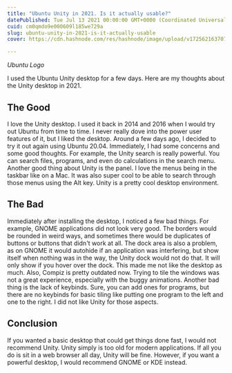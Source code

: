 ```yaml
---
title: "Ubuntu Unity in 2021. Is it actually usable?"
datePublished: Tue Jul 13 2021 00:00:00 GMT+0000 (Coordinated Universal Time)
cuid: cm0qmdo9e000609l185we729a
slug: ubuntu-unity-in-2021-is-it-actually-usable
cover: https://cdn.hashnode.com/res/hashnode/image/upload/v1725621637070/95a74411-5e5c-4a43-ba33-9a440050e1ee.jpeg

---
```


*Ubuntu Logo*

I used the Ubuntu Unity desktop for a few days. Here are my thoughts about the Unity desktop in 2021.

## The Good

I love the Unity desktop. I used it back in 2014 and 2016 when I would try out Ubuntu from time to time. I never really dove into the power user features of it, but I liked the desktop. Around a few days ago, I decided to try it out again using Ubuntu 20.04. Immediately, I had some concerns and some good thoughts. For example, the Unity search is really powerful. You can search files, programs, and even do calculations in the search menu. Another good thing about Unity is the panel. I love the menus being in the taskbar like on a Mac. It was also super cool to be able to search through those menus using the Alt key. Unity is a pretty cool desktop environment.

## The Bad

Immediately after installing the desktop, I noticed a few bad things. For example, GNOME applications did not look very good. The borders would be rounded in weird ways, and sometimes there would be duplicates of buttons or buttons that didn't work at all. The dock area is also a problem, as on GNOME it would autohide if an application was interfering, but show itself when nothing was in the way, the Unity dock would not do that. It will only show if you hover over the dock. This made me not like the desktop as much. Also, Compiz is pretty outdated now. Trying to tile the windows was not a great experience, especially with the buggy animations. Another bad thing is the lack of keybinds. Sure, you can add ones for programs, but there are no keybinds for basic tiling like putting one program to the left and one to the right. I did not like Unity for those aspects.

## Conclusion

If you wanted a basic desktop that could get things done fast, I would not recommend Unity. Unity simply is too old for modern applications. If all you do is sit in a web browser all day, Unity will be fine. However, if you want a powerful desktop, I would recommend GNOME or KDE instead.